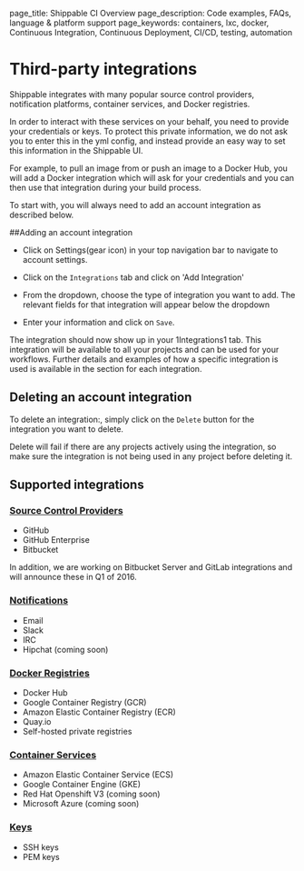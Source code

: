 page_title: Shippable CI Overview
page_description: Code examples, FAQs, language & platform support
page_keywords: containers, lxc, docker, Continuous Integration, Continuous Deployment, CI/CD, testing, automation

# Third-party integrations

Shippable integrates with many popular source control providers, notification platforms, container services, and Docker registries. 

In order to interact with these services on your behalf, you need to provide your credentials or keys. To protect this private information, we do not ask you to enter this in the yml config, and instead provide an easy way to set this information in the Shippable UI. 

For example, to pull an image from or push an image to a Docker Hub, you will add a Docker integration which will ask for your credentials and you can then use that integration during your build process.

To start with, you will always need to add an account integration as described below.

##Adding an account integration 

- Click on Settings(gear icon) in your top navigation bar to navigate to account settings.

- Click on the `Integrations` tab and click on 'Add Integration'

- From the dropdown, choose the type of integration you want to add. The relevant fields for that integration will appear below the dropdown

- Enter your information and click on `Save`.

The integration should now show up in your 1Integrations1 tab. This integration will be available to all your projects and can be used for your workflows. Further details and examples of how a specific integration is used is available in the section for each integration. 

## Deleting an account integration

To delete an integration:, simply click on the `Delete` button for the integration you want to delete.
 
Delete will fail if there are any projects actively using the integration, so make sure the integration is not being used in any project before deleting it.


## Supported integrations

### [Source Control Providers](int_scm.md)
- GitHub
- GitHub Enterprise
- Bitbucket

In addition, we are working on Bitbucket Server and GitLab integrations and will announce these in Q1 of 2016.

### [Notifications](int_notifications.md)
- Email
- Slack
- IRC
- Hipchat (coming soon)

### [Docker Registries](int_docker_registries.md)
- Docker Hub
- Google Container Registry (GCR)
- Amazon Elastic Container Registry (ECR)
- Quay.io
- Self-hosted private registries

### [Container Services](int_container_services.md)
- Amazon Elastic Container Service (ECS)
- Google Container Engine (GKE)
- Red Hat Openshift V3 (coming soon)
- Microsoft Azure (coming soon)

### [Keys](int_keys.md)
- SSH keys
- PEM keys